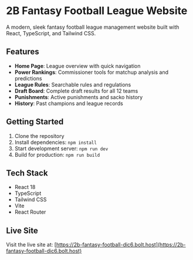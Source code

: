 # 2B Fantasy Football League Website

A modern, sleek fantasy football league management website built with React, TypeScript, and Tailwind CSS.

## Features

- **Home Page**: League overview with quick navigation
- **Power Rankings**: Commissioner tools for matchup analysis and predictions
- **League Rules**: Searchable rules and regulations
- **Draft Board**: Complete draft results for all 12 teams
- **Punishments**: Active punishments and sacko history
- **History**: Past champions and league records

## Getting Started

1. Clone the repository
2. Install dependencies: `npm install`
3. Start development server: `npm run dev`
4. Build for production: `npm run build`

## Tech Stack

- React 18
- TypeScript
- Tailwind CSS
- Vite
- React Router

## Live Site

Visit the live site at: [https://2b-fantasy-football-dic6.bolt.host](https://2b-fantasy-football-dic6.bolt.host)